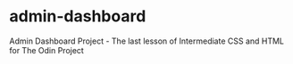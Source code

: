 # admin-dashboard
Admin Dashboard Project - The last lesson of Intermediate CSS and HTML for The Odin Project
